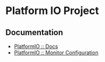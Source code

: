 Platform IO Project
===





## Documentation
 - [PlatformIO :: Docs](https://docs.platformio.org/en/latest/)
 - [PlatformIO :: Monitor Configuration](https://docs.platformio.org/en/latest/projectconf/section_env_monitor.html)
